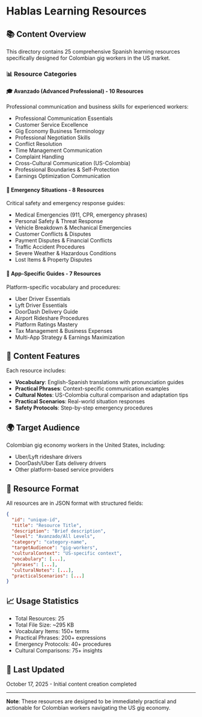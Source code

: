 # Hablas Learning Resources

## 📚 Content Overview

This directory contains 25 comprehensive Spanish learning resources specifically designed for Colombian gig workers in the US market.

### 📊 Resource Categories

#### 🎓 Avanzado (Advanced Professional) - 10 Resources
Professional communication and business skills for experienced workers:
- Professional Communication Essentials
- Customer Service Excellence
- Gig Economy Business Terminology
- Professional Negotiation Skills
- Conflict Resolution
- Time Management Communication
- Complaint Handling
- Cross-Cultural Communication (US-Colombia)
- Professional Boundaries & Self-Protection
- Earnings Optimization Communication

#### 🚨 Emergency Situations - 8 Resources
Critical safety and emergency response guides:
- Medical Emergencies (911, CPR, emergency phrases)
- Personal Safety & Threat Response
- Vehicle Breakdown & Mechanical Emergencies
- Customer Conflicts & Disputes
- Payment Disputes & Financial Conflicts
- Traffic Accident Procedures
- Severe Weather & Hazardous Conditions
- Lost Items & Property Disputes

#### 📱 App-Specific Guides - 7 Resources
Platform-specific vocabulary and procedures:
- Uber Driver Essentials
- Lyft Driver Essentials
- DoorDash Delivery Guide
- Airport Rideshare Procedures
- Platform Ratings Mastery
- Tax Management & Business Expenses
- Multi-App Strategy & Earnings Maximization

## 🎯 Content Features

Each resource includes:
- **Vocabulary**: English-Spanish translations with pronunciation guides
- **Practical Phrases**: Context-specific communication examples
- **Cultural Notes**: US-Colombia cultural comparison and adaptation tips
- **Practical Scenarios**: Real-world situation responses
- **Safety Protocols**: Step-by-step emergency procedures

## 🌍 Target Audience

Colombian gig economy workers in the United States, including:
- Uber/Lyft rideshare drivers
- DoorDash/Uber Eats delivery drivers
- Other platform-based service providers

## 📝 Resource Format

All resources are in JSON format with structured fields:
```json
{
  "id": "unique-id",
  "title": "Resource Title",
  "description": "Brief description",
  "level": "Avanzado/All Levels",
  "category": "category-name",
  "targetAudience": "gig-workers",
  "culturalContext": "US-specific context",
  "vocabulary": [...],
  "phrases": [...],
  "culturalNotes": [...],
  "practicalScenarios": [...]
}
```

## 📈 Usage Statistics

- Total Resources: 25
- Total File Size: ~295 KB
- Vocabulary Items: 150+ terms
- Practical Phrases: 200+ expressions
- Emergency Protocols: 40+ procedures
- Cultural Comparisons: 75+ insights

## 🔄 Last Updated

October 17, 2025 - Initial content creation completed

---

**Note**: These resources are designed to be immediately practical and actionable for Colombian workers navigating the US gig economy.
